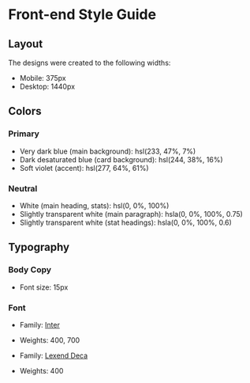 # Front-end Style Guide

 ## Layout

 The designs were created to the following widths:

 - Mobile: 375px
 - Desktop: 1440px

 ## Colors

 ### Primary

 - Very dark blue (main background): hsl(233, 47%, 7%)
 - Dark desaturated blue (card background): hsl(244, 38%, 16%)
 - Soft violet (accent): hsl(277, 64%, 61%)

 ### Neutral

 - White (main heading, stats): hsl(0, 0%, 100%)
 - Slightly transparent white (main paragraph): hsla(0, 0%, 100%, 0.75)
 - Slightly transparent white (stat headings): hsla(0, 0%, 100%, 0.6)

 ## Typography

 ### Body Copy

 - Font size: 15px

 ### Font

 - Family: [Inter](https://fonts.google.com/specimen/Inter)
 - Weights: 400, 700

 - Family: [Lexend Deca](https://fonts.google.com/specimen/Lexend+Deca)
 - Weights: 400